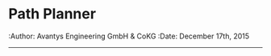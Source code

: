Path Planner
=========================
:Author: Avantys Engineering GmbH & CoKG
:Date:   December 17th, 2015


-----------------

